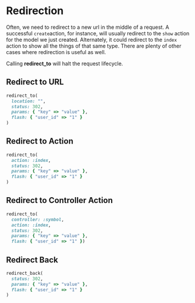 # Redirection

Often, we need to redirect to a new url in the middle of a request. A successful `create`action, for instance, will usually redirect to the `show` action for the model we just created. Alternately, it could redirect to the `index` action to show all the things of that same type. There are plenty of other cases where redirection is useful as well.

Calling **redirect\_to** will halt the request lifecycle.

## Redirect to URL

```ruby
redirect_to(
  location: "", 
  status: 302, 
  params: { "key" => "value" }, 
  flash: { "user_id" => "1" }
)
```

## Redirect to Action

```ruby
redirect_to(
  action: :index, 
  status: 302, 
  params: { "key" => "value" }, 
  flash: { "user_id" => "1" }
)
```

## Redirect to Controller Action

```ruby
redirect_to(
  controller: :symbol, 
  action: :index, 
  status: 302, 
  params: { "key" => "value" }, 
  flash: { "user_id" => "1" })
```

## Redirect Back

```ruby
redirect_back(
  status: 302, 
  params: { "key" => "value" }, 
  flash: { "user_id" => "1" }
)
```

